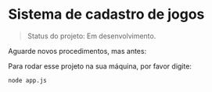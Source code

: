 # Sistema de cadastro de jogos

> Status do projeto: Em desenvolvimento.

Aguarde novos procedimentos, mas antes:

Para rodar esse projeto na sua máquina, por favor digite:

```
node app.js
````
